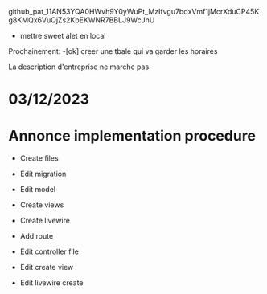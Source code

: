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


- mettre sweet alet en local


Prochainement:
-[ok]  creer une tbale qui va garder les horaires

La description d'entreprise ne marche pas


# 03/12/2023






# Annonce implementation procedure
- Create files
- Edit migration
- Edit model
- Create views
- Create livewire

- Add route
- Edit controller file
- Edit create view
- Edit livewire create 